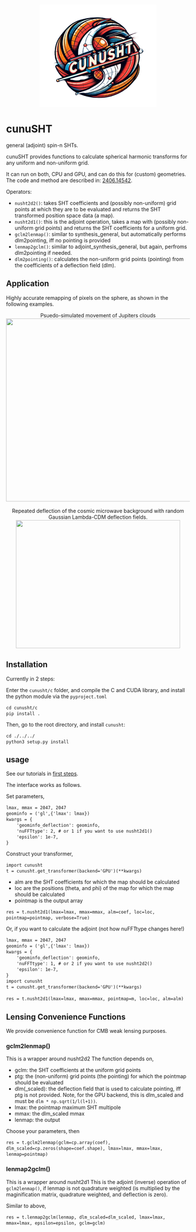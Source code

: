 
<center>
<img src="res/logo.png" width="320" height="280"/>
</center>

# cunuSHT
general (adjoint) spin-n SHTs.

cunuSHT provides functions to calculate spherical harmonic transforms for any uniform and non-uniform grid.

It can run on both, CPU and GPU, and can do this for (custom) geometries. The code and method are described in: [2406.14542](https://arxiv.org/pdf/2406.14542).

Operators:

 - `nusht2d2()`: takes SHT coefficients and (possibly non-uniform) grid points at which they are to be evaluated and returns the SHT transformed position space data (a map).
 - `nusht2d1()`: this is the adjoint operation, takes a map with (possibly non-uniform grid points) and returns the SHT coefficients for a uniform grid. 
 - `gclm2lenmap()`: similar to synthesis_general, but automatically performs dlm2pointing, iff no pointing is provided
 - `lenmap2gclm()`: similar to adjoint_synthesis_general, but again, perfroms dlm2pointing if needed.
 - `dlm2pointing()`: calculates the non-uniform grid points (pointing) from the coefficients of a deflection field (dlm).


## Application

Highly accurate remapping of pixels on the sphere, as shown in the following examples.

<center>
Psuedo-simulated movement of Jupiters clouds
<img src="res/jupiter.gif" width="600" height="500"/>
 
Repeated deflection of the cosmic microwave background with random Gaussian Lambda-CDM deflection fields.
<img src="res/deffield.gif" width="450" height="350"/>
</center>


## Installation

Currently in 2 steps:

Enter the `cunusht/c` folder, and compile the C and CUDA library, and install the python module via the `pyproject.toml`

```
cd cunusht/c
pip install .
```

Then, go to the root directory, and install `cunusht`:

```
cd ./../../
python3 setup.py install
```

## usage

See our tutorials in [first steps](https://github.com/Sebastian-Belkner/cunuSHT/tree/main/first_steps).

The interface works as follows.

Set parameters,

```
lmax, mmax = 2047, 2047
geominfo = ('gl',{'lmax': lmax})
kwargs = {
    'geominfo_deflection': geominfo,
    'nuFFTtype': 2, # or 1 if you want to use nusht2d1()
    'epsilon': 1e-7,
}
```

Construct your transformer,
```
import cunusht
t = cunusht.get_transformer(backend='GPU')(**kwargs)
```

 - alm are the SHT coefficients for which the map should be calculated
 - loc are the positions (theta, and phi) of the map for which the map should be calculated
 - pointmap is the output array
```
res = t.nusht2d1(lmax=lmax, mmax=mmax, alm=coef, loc=loc, pointmap=pointmap, verbose=True)
```

Or, if you want to calculate the adjoint (not how nuFFTtype changes here!)

```
lmax, mmax = 2047, 2047
geominfo = ('gl',{'lmax': lmax})
kwargs = {
    'geominfo_deflection': geominfo,
    'nuFFTtype': 1, # or 2 if you want to use nusht2d2()
    'epsilon': 1e-7,
}
import cunusht
t = cunusht.get_transformer(backend='GPU')(**kwargs)

res = t.nusht2d1(lmax=lmax, mmax=mmax, pointmap=m, loc=loc, alm=alm)
```

## Lensing Convenience Functions
We provide convenience function for CMB weak lensing purposes.

### gclm2lenmap()
This is a wrapper around nusht2d2
The function depends on,
- gclm: the SHT coefficients at the uniform grid points
- ptg: the (non-uniform) grid points (the pointing) for which the pointmap should be evaluated
- dlm(_scaled): the deflection field that is used to calculate pointing, iff ptg is not provided. Note, for the GPU backend, this is dlm_scaled and must be `dlm * np.sqrt(1/l(l+1))`.
- lmax: the pointmap maximum SHT multipole
- mmax: the dlm_scaled mmax
- lenmap: the output

Choose your parameters, then
```
res = t.gclm2lenmap(gclm=cp.array(coef), dlm_scaled=cp.zeros(shape=coef.shape), lmax=lmax, mmax=lmax, lenmap=pointmap)
```

### lenmap2gclm()
This is a wrapper around nusht2d1
This is the adjoint (inverse) operation of `gclm2lenmap()`, if lenmap is not quadrature weighted (is multiplied by the maginification matrix, quadrature weighted, and deflection is zero).

Similar to above,

```
res = t.lenmap2gclm(lenmap, dlm_scaled=dlm_scaled, lmax=lmax, mmax=lmax, epsilon=epsilon, gclm=gclm)
```

